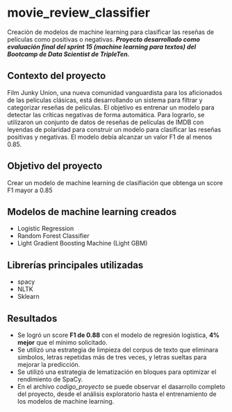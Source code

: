 # movie_review_classifier
Creación de modelos de machine learning para clasificar las reseñas de películas como positivas o negativas.
***Proyecto desarrollado como evaluación final del sprint 15 (machine learning para textos) del Bootcamp de Data Scientist de TripleTen.***

## Contexto del proyecto
Film Junky Union, una nueva comunidad vanguardista para los aficionados de las películas clásicas, está desarrollando un sistema para filtrar y categorizar reseñas de películas. El objetivo es entrenar un modelo para detectar las críticas negativas de forma automática. Para lograrlo, se utilizaron un conjunto de datos de reseñas de películas de IMDB con leyendas de polaridad para construir un modelo para clasificar las reseñas positivas y negativas. El modelo debía alcanzar un valor F1 de al menos 0.85.

## Objetivo del proyecto
Crear un modelo de machine learning de clasifiación que obtenga un score F1 mayor a 0.85

## Modelos de machine learning creados
- Logistic Regression
- Random Forest Classifier
- Light Gradient Boosting Machine (Light GBM)

## Librerías principales utilizadas
- spacy
- NLTK
- Sklearn

## Resultados
- Se logró un score **F1 de 0.88** con el modelo de regresión logística, **4% mejor** que el mínimo solicitado.
- Se utilizó una estrategia de limpieza del corpus de texto que eliminara simbolos, letras repetidas más de tres veces, y letras sueltas para mejorar la predicción.
- Se utilizó una estrategia de lematización en bloques para optimizar el rendimiento de SpaCy. 
- En el archivo *codigo_proyecto* se puede observar el dasarrollo completo del proyecto, desde el análisis exploratorio hasta el entrenamiento de los modelos de machine learning.